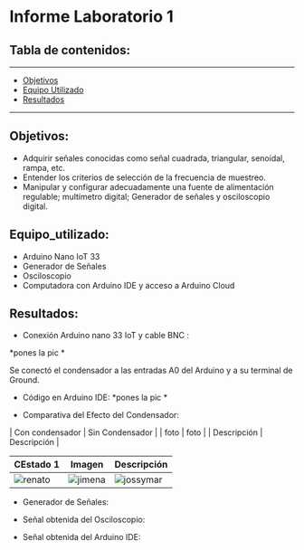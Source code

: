 # Informe Laboratorio 1

## Tabla de contenidos:
 __________________________________________________________________________________________________
- [Objetivos](#Objetivos)
- [Equipo Utilizado](#Equipo_utilizado)
- [Resultados](#Resultados)
___________________________________________________________________________________________________

## Objetivos:
- Adquirir señales conocidas como señal cuadrada, triangular, senoidal, rampa, etc.
- Entender los criterios de selección de la frecuencia de muestreo.
- Manipular y configurar adecuadamente una fuente de alimentación regulable; multímetro digital; Generador de señales y osciloscopio digital.

## Equipo_utilizado:
- Arduino Nano IoT 33
- Generador de Señales
- Osciloscopio
- Computadora con Arduino IDE y acceso a Arduino Cloud

## Resultados:
- Conexión Arduino nano 33 IoT y cable BNC :
  
*pones la pic *

Se conectó el condensador a las entradas A0 del Arduino y a su terminal de Ground.

- Código en Arduino IDE:
*pones la pic *

- Comparativa del Efecto del Condensador:
  
| Con condensador          | Sin Condensador                        |
| foto        | foto                       |
| Descripción        | Descripción                       |


| CEstado 1            | Imagen                           | Descripción                   |
|---------------------------------|---------------------------------|---------------------------------|
|![renato](Imágenes/2.png)| ![jimena](Imágenes/3.png)             | ![jossymar](Imágenes/4.png)     |


- Generador de Señales:

- Señal obtenida del Osciloscopio:

- Señal obtenida del Arduino IDE: 
   
